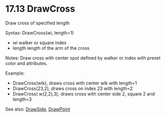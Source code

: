 # 17.13 DrawCross 

Draw cross of specified length 

Syntax: DrawCross\(wi, length=1\) 

* wi walker or square index 
* length length of the arm of the cross 

Notes: Draw cross with center spot defined by walker or index with preset color and attributes. 

Example: 

* DrawCross\(wlk\), draws cross with center wlk with length=1 
* DrawCross\(23,2\), draws cross on index 23 with length=2 
* DrawCross\( w\(2,2\),3\), draws cross with center side 2, square 2 and length=3 

See also: [DrawSide](/17-api-native-functions/1710-drawside.md), [DrawPoint](/17-api-native-functions/178-drawpoint.md)



